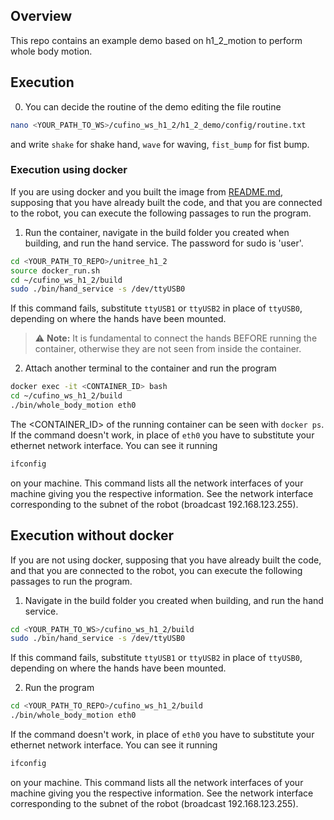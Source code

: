 <!-- GETTING STARTED -->
## Overview
This repo contains an example demo based on h1_2_motion to perform whole body motion.
 

## Execution
0. You can decide the routine of the demo editing the file routine
```sh
nano <YOUR_PATH_TO_WS>/cufino_ws_h1_2/h1_2_demo/config/routine.txt
```
and write `shake` for shake hand, `wave` for waving, `fist_bump` for fist bump.

### Execution using docker
If you are using docker and you built the image from [README.md](./../../README.md), supposing that you have already built the code, and that you are connected to the robot, you can execute the following passages to run the program.

1. Run the container, navigate in the build folder you created when building, and run the hand service. The password for sudo is 'user'.
```sh
cd <YOUR_PATH_TO_REPO>/unitree_h1_2
source docker_run.sh
cd ~/cufino_ws_h1_2/build
sudo ./bin/hand_service -s /dev/ttyUSB0
```
If this command fails, substitute `ttyUSB1` or `ttyUSB2` in place of `ttyUSB0`, depending on where the hands have been mounted.
> ⚠️ **Note:** It is fundamental to connect the hands BEFORE running the container, otherwise they are not seen from inside the container.


2. Attach another terminal to the container and run the program
```sh
docker exec -it <CONTAINER_ID> bash
cd ~/cufino_ws_h1_2/build
./bin/whole_body_motion eth0
```
The <CONTAINER_ID> of the running container can be seen with `docker ps`.
If the command doesn't work, in place of `eth0` you have to substitute your ethernet network interface. You can see it running
```sh
ifconfig
```
on your machine. This command lists all the network interfaces of your machine giving you the respective information. See the network interface corresponding to the subnet of the robot (broadcast 192.168.123.255).

## Execution without docker
If you are not using docker, supposing that you have already built the code, and that you are connected to the robot, you can execute the following passages to run the program.
1. Navigate in the build folder you created when building, and run the hand service.
```sh
cd <YOUR_PATH_TO_WS>/cufino_ws_h1_2/build
sudo ./bin/hand_service -s /dev/ttyUSB0
```
If this command fails, substitute `ttyUSB1` or `ttyUSB2` in place of `ttyUSB0`, depending on where the hands have been mounted.


2. Run the program
```sh
cd <YOUR_PATH_TO_REPO>/cufino_ws_h1_2/build
./bin/whole_body_motion eth0
```
If the command doesn't work, in place of `eth0` you have to substitute your ethernet network interface. You can see it running
```sh
ifconfig
```
on your machine. This command lists all the network interfaces of your machine giving you the respective information. See the network interface corresponding to the subnet of the robot (broadcast 192.168.123.255).


   
   
   
   
   
   
   
   
   
   
   
   
   
   
   

